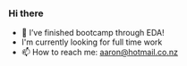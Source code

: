 ### Hi there 
- 🌱 I’ve finished bootcamp through EDA!
- I'm currently looking for full time work
- 📫 How to reach me: aaron@hotmail.co.nz
<!--
**cherrycrush/cherrycrush** is a ✨ _special_ ✨ repository because its `README.md` (this file) appears on your GitHub profile.

Here are some ideas to get you started:

- 🔭 I’m currently working on ...
- 🌱 I’m currently learning ...
- 👯 I’m looking to collaborate on ...
- 🤔 I’m looking for help with ...
- 💬 Ask me about ...
- 📫 How to reach me: ...
- 😄 Pronouns: ...
- ⚡ Fun fact: ...
-->

<!--[![Aarons's GitHub stats](https://github-readme-stats.vercel.app/api?username=cherrycrush&count_private=true&theme=gruvbox)](https://github.com/anuraghazra/github-readme-stats)-->
